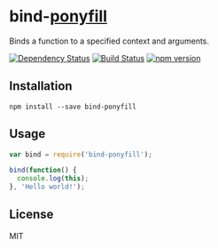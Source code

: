# bind-[ponyfill](https://ponyfill.com)

Binds a function to a specified context and arguments.

[![Dependency Status](https://david-dm.org/zkochan/bind-ponyfill/status.svg?style=flat)](https://david-dm.org/zkochan/bind-ponyfill)
[![Build Status](https://travis-ci.org/zkochan/bind-ponyfill.svg?branch=master)](https://travis-ci.org/zkochan/bind-ponyfill)
[![npm version](https://badge.fury.io/js/bind-ponyfill.svg)](http://badge.fury.io/js/bind-ponyfill)


## Installation

```
npm install --save bind-ponyfill
```


## Usage

```js
var bind = require('bind-ponyfill');

bind(function() {
  console.log(this);
}, 'Hello world!');
```


## License

MIT
